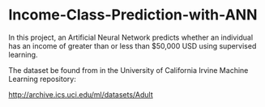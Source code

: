 # Income-Class-Prediction-with-ANN

In this project, an Artificial Neural Network predicts whether an individual has an income of greater than or less than $50,000 USD using supervised learning.

The dataset be found from in the University of California Irvine Machine Learning repository:

http://archive.ics.uci.edu/ml/datasets/Adult
